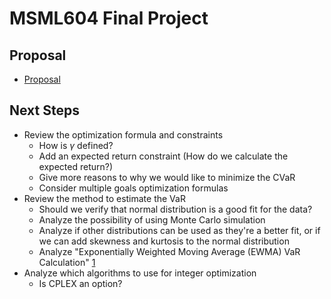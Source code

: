 # MSML604 Final Project

## Proposal

- [Proposal](proposal.md)

## Next Steps

- Review the optimization formula and constraints
    - How is $\gamma$ defined?
    - Add an expected return constraint (How do we calculate the expected return?)
    - Give more reasons to why we would like to minimize the CVaR
    - Consider multiple goals optimization formulas
- Review the method to estimate the VaR
    - Should we verify that normal distribution is a good fit for the data?
    - Analyze the possibility of using Monte Carlo simulation
    - Analyze if other distributions can be used as they're a better fit, or if we can add skewness and kurtosis to the normal distribution
    - Analyze "Exponentially Weighted Moving Average (EWMA) VaR Calculation" [1](https://www.mathworks.com/help/risk/estimate-var-using-parametric-methods.html)
- Analyze which algorithms to use for integer optimization
    - Is CPLEX an option?
